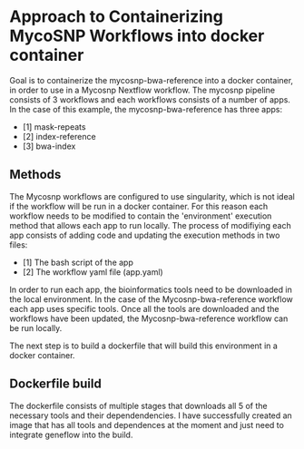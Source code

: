# Approach to Containerizing MycoSNP Workflows into docker container
Goal is to containerize the mycosnp-bwa-reference into a docker container, in order to use in a Mycosnp Nextflow workflow. The mycosnp pipeline consists of 3 workflows and each workflows consists of a number of apps. In the case of this example, the mycosnp-bwa-reference has three apps:
- [1] mask-repeats
- [2] index-reference
- [3] bwa-index

## Methods
The Mycosnp workflows are configured to use singularity, which is not ideal if the workflow will be run in a docker container.
For this reason each workflow needs to be modified to contain the 'environment' execution method that allows each app to run locally.
The process of modifiying each app consists of adding code and updating the execution methods in two files:
- [1] The bash script of the app
- [2] The workflow yaml file (app.yaml)

In order to run each app, the bioinformatics tools need to be downloaded in the local environment. In the case of the Mycosnp-bwa-reference workflow each app uses specific tools.
Once all the tools are downloaded and the workflows have been updated, the Mycosnp-bwa-reference workflow can be run locally.

The next step is to build a dockerfile that will build this environment in a docker container.

## Dockerfile build
The dockerfile consists of multiple stages that downloads all 5 of the necessary tools and their dependendencies.
I have successfully created an image that has all tools and dependences at the moment and just need to integrate geneflow into the build.
